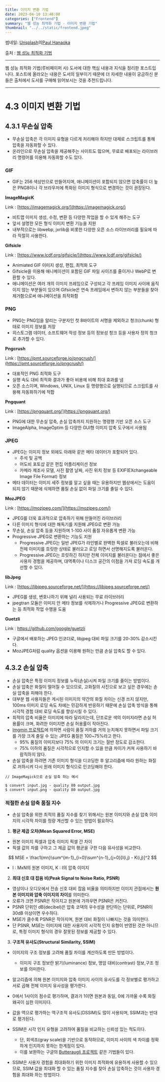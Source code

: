 ```yaml
---
title: 이미지 변환 기법
date: 2023-04-10 13:48:00
categories: ["Frontend"]
summary: "웹 성능 최적화 기법 - 이미지 변환 기법"
thumbnail: "../../static/frontend.jpeg"
---
```

썸네일: <a href="https://unsplash.com/ko/%EC%82%AC%EC%A7%84/GqEmWxkPNa4?utm_source=unsplash&utm_medium=referral&utm_content=creditCopyText">Unsplash</a>의<a href="https://unsplash.com/de/@plhnk?utm_source=unsplash&utm_medium=referral&utm_content=creditCopyText">Paul Hanaoka</a>

출처 : [웹 성능 최적화 기법](https://link.coupang.com/a/Tasb8)

---

웹 성능 최적화 기법(루비페이퍼 사) 도서에 대한 핵심 내용과 지식을 정리한 포스트입니다.
포스트에 올라오는 내용은 도서의 일부이기 때문에 더 자세한 내용이 궁금하신 분들은 출처에서 도서를 구매해 읽어보시는 것을 추천드립니다.

---

# 4.3 이미지 변환 기법

## 4.3.1 무손실 압축

- 무손실 압축은 각 이미지 유형을 다르게 처리해야 하지만 대체로 스크립트를 통해 압축을 자동화할 수 있다.
- 온라인으로 무손실 압축을 제공해주는 사이트도 많으며, 무료로 배포되는 라이브러리 명령어를 이용해 자동화할 수도 있다.

### GIF

- GIF는 256 색상만으로 만들어지며, 애니메이션이 포함되지 않으면 압축률이 더 높은 PNG8이나 각 브라우저에 특화된 이미지 형식으로 변경하는 것이 권장된다.

**ImageMagicK**

Link : [https://imagemagick.org/](https://imagemagick.org/)

- 비트맵 이미지 생성, 수정, 변환 등 다양한 작업을 할 수 있게 해주는 도구
- 앞서 설명한 모든 형식 이미지 변환 기능을 지원
- 내부적으로는 libwebp, jxrlib을 비롯한 다양한 오픈 소스 라이브러리를 필요에 따라 적절히 사용한다.

**Gifsicle**

Link : [https://www.lcdf.org/gifsicle/](https://www.lcdf.org/gifsicle/)

- Animiated GIF 이미지 생성, 편집, 최적화 도구
- Gifsicle을 이용해 애니메이션이 포함된 GIF 파일 사이즈를 줄이거나 WebP로 변환할 수 있다.
- 애니메이션은 여러 개의 이미지 프레임으로 구성되고 각 프레임 이미지 사이에 움직이지 않는 부분들이 있으며 Gifsicle은 연속 프레임에서 변하지 않는 부분들을 찾아 제거함으로써 애니메이션을 최적화함

### PNG

- PNG는 PNG임을 알리는 구분자인 첫 8바이트의 서명을 제외하고 청크(chunk) 형태로 이미지 정보를 저장
- 히스토그램 데이터, 소프트웨어 작성 정보 등의 정보성 청크 등을 사용자 정의 청크로 추가할 수 있다.

**Pngcrush**

Link : [https://pmt.sourceforge.io/pngcrush/](https://pmt.sourceforge.io/pngcrush/)

- 대표적인 PNG 최적화 도구
- 실행 속도 대비 최적화 결과가 좋아 비용에 비해 최대 효과를 냄
- 오픈 소스이며, Windows, UNIX, Linux 등 명령행으로 실행되므로 스크립트를 사용해 자동화하기에 적합

**Pngquant**

Link : [https://pngquant.org/](https://pngquant.org/)

- PNG에 대한 무손실 압축, 손실 압축까지 지원하는 명령행 기반 오픈 소스 도구
- ImageAlpha, ImageOptim 등 다양한 GUI형 이미지 압축 도구에서 사용됨

### JPEG

- JPEG는 이미지 정보 외에도 아래와 같은 메타 데이터가 포함되어 있다.
    - 주석 및 공백
    - 어도비 포토샵 같은 편집 어플리케이션 정보
    - 카메라 제조사 모델, 사진 촬영 날짜, 사진 위치 정보 등 EXIF(EXchangeable Image File Format) 정보
- 메타 데이터는 이미지 세주 정보를 알고 싶을 때는 유용하지만 웹상에서는 도움이 되지 않기 때문에 삭제하면 품질 손실 없이 파일 크기를 줄일 수 있다.

**MozJPEG**

Link : [https://mozjpeg.com/](https://mozjpeg.com/)

- JPEG를 더욱 효과적으로 압축하기 위해 만들어진 라이브러리
- 다른 이미지 형식에 대한 해독기를 지원해 JPEG로 변환 가능
- 무손실, 손실 압축 등을 지원하며 1-100 사이 품질 자유롭게 변환 가능
- Progressive JPEG로 변환하는 기능도 지원
    - Progressive JPEG는 일반 JPEG가 라인별로 완벽한 픽셀로 불러오는데 비해 전체 이미지를 흐릿한 상태로 불러오고 로딩 하면서 선명해지도록 불러온다.
    - Progressive JPEG는 흐릿하긴 하지만 전체 이미지를 불러온다는 점에서 좋은 사용자 경험을 제공하며, 대역폭이나 디스크 공간의 이점을 가져 로딩 속도를 개선할 수 있다.

**libJpeg**

Link : [https://libjpeg.sourceforge.net/](https://libjpeg.sourceforge.net/)

- JPEG를 생성, 변호나하기 위해 널리 사용되는 무료 라이브러리
- jpegtran 모듈은 이미지 안 메타 정보를 삭제하거나 Progressive JPEG로 변환하는 등 최적화 작업 수행을 도움

**Guetzli**

Link : https://github.com/google/guetzli

- 구글에서 배포하는 JPEG 인코더로, libjpeg 대비 파일 크기를 20-30% 감소시킨다.
- MozJPEG처럼 quality 옵션을 이용해 원하는 만큼 손실 압축도 할 수 있다.

## 4.3.2 손실 압축

- 손실 압축은 특정 이미지 정보를 누락(손실)시켜 파일 크기를 줄이는 방법이다.
- 손실 압축은 화질이 떨어질 수 있으므로, 고화질의 사진으로 보고 싶은 경우에는 손실 압축을 피해야 한다.
- 대부분 웹 사용자들은 게시된 이미지의 약간의 화질 차이는 신경 쓰지 않지만, 100ms 이미지 로딩 속도 차에는 민감하게 반응하기 때문에 손실 압축 방식을 통해 시각적 경험 대비 로딩 속도를 향상시킬 수 있다.
- 최적의 압축 비율은 이미지에 따라 달라지는데, 단조로운 색의 이미지라면 손실 허용률이 크며, 화려한 이미지면 손실 허용률이 작아진다.
- [Imgmin 프로젝트](https://github.com/rflynn/imgmin)에 의하면 사람이 품질 저하를 거의 눈치채지 못하면서 파일 크기를 가장 크게 줄일 수 있는 JPEG 품질은 100~75%라고 한다.
    - 95% 품질의 이미지보다 75% 의 이미지 크기는 절반 정도로 감소한다.
    - 75% 이하의 품질은 시각적으로 인지할 수 있을 만큼 차이가 커져 사용하기 바람직하지 않다.
- 손실 압축을 하려면 기존 이미지 형식을 디코딩한 후 알고리즘에 따라 원하는 화질로 저하시켜 다시 원래 이미지 형식으로 인코딩해야 한다.

```
// ImageMagick으로 손실 압축 하는 예시

$ convert input.jpg - quality 80 output.jpg
$ convert input.png - quality 80 output.jpg
```

### 적절한 손실 압축 품질 지수

- 손실 압축을 위한 최적의 품질 지수를 찾기 위해서는 원본 이미지와 손실 압축 이미지의 시각적 차이를 정량 계산할 수 있는 방법이 필요하다.
1. **평균 제곱 오차(Mean Squared Error, MSE)**
- 원본 이미지 픽셀과 압축 이미지 픽셀 간 차이
- 픽셀 값의 차를 구하고 그 제곱 값의 평균을 구한 다음 유사성을 비교한다.

$$
MSE = \frac1{mn}\sum^{m-1}_{i=0}\sum^{n-1}_{j=0}[I(i,j) - K(i,j)]^2
$$

- I : MxN의 원본 이미지, K : I의 압축 이미지

2. **최대 신호 대 잡음 비(Peak Signal to Noise Ratio, PSNR)**
- 영상이나 오디오에서 전송 신호 대비 잡음 비율을 의미하지만 이미지 관점에서는 **원본 이미지와 압축 이미지의 차이**를 의미한다.
- 오류가 크면 PSNR은 작아지고 원본에 가까우면 PSNR은 커진다.
- PSNR 단위인 dB(decibel)은 압축 코덱의 우수성을 판단하는 단위로, PSNR이 30dB 이상이면 우수하다.
- MSE가 클수록 PSNR은 작아지며, 원본 대비 화질이 나빠지는 것을 의미한다.
- 단 PSNR, MSE는 이미지에 대한 사용자의 시각적 인지 유형이 반영된 것은 아니므로, 특정 이미지 형식의 경우 잘못된 정보를 제공할 수 있다.

3. **구조적 유사도(Structural Similarity, SSIM)**
- 이미지의 구조 정보를 고려해 품질 차이를 계산하도록 만든 방법이다.
    - 이미지 구조 정보란 밝기(luminance) 정보, 명암 대비(contrast) 정보,구조 정보를 의미한다.
- 알고리즘에 의해 원본 이미지와 압축 이미지 사이의 유사도를 각 정보별로 평가하고 서로 곱해 전체 이미지 유사성을 평가한다.
- 0에서 1사이의 점수로 평가하며, 결과가 1이면 원본과 동일, 0에 가까울 수록 화질 왜곡이 심한 이미지다.
- 값을 역으로 평가하는 역구조적 유사도(DSSIM)도 많이 사용되며, SSIM과는 반대로 평가된다.
- SSIM은 시각 인지 유형을 고려하여 품질을 비교하는 신뢰성 있는 척도이다.
    - 단, 회색조(gray scale)을 기반으로 동작하므로, 이미지 사이의 색 차이를 정확하게 인지하지 못하는 한계점이 있다.
    - 이를 보완하는 구글의 [Butteraugli 프로젝트](https://github.com/google/butteraugli) 같은 기법들이 있다.

- SSIM은 사용자 경험을 최대화하기 위한 이미지 최적화에 유용하게 사용할 수 있으므로, SSIM 값을 최대화 할 수 있는 품질 지수를 찾아 손실 압축하는 것이 사용자 경험을 최대화 하는 방법이다.